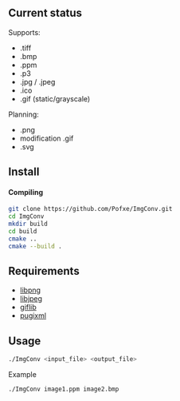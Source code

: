 ## Current status ##

Supports:
- .tiff
- .bmp
- .ppm
- .p3
- .jpg / .jpeg
- .ico
- .gif (static/grayscale)
  
Planning:
- .png
- modification .gif
- .svg

## Install ##


#### Compiling

```bash
git clone https://github.com/Pofxe/ImgConv.git
cd ImgConv
mkdir build
cd build
cmake ..
cmake --build .
```

## Requirements ##

- [libpng](https://github.com/pnggroup/libpng.git)
- [libjpeg](https://github.com/winlibs/libjpeg.git)
- [giflib](https://giflib.sourceforge.net/)
- [pugixml](https://github.com/zeux/pugixml?ysclid=m2f27nmbfq386453461)

## Usage ##

```bash
./ImgConv <input_file> <output_file>
```
Example
```bash
./ImgConv image1.ppm image2.bmp
```
